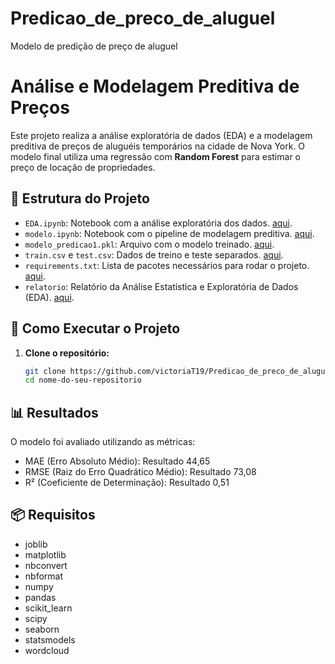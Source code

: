 # Predicao_de_preco_de_aluguel
Modelo de predição de preço de aluguel

# Análise e Modelagem Preditiva de Preços

Este projeto realiza a análise exploratória de dados (EDA) e a modelagem preditiva de preços de aluguéis temporários na cidade de Nova York. O modelo final utiliza uma regressão com **Random Forest** para estimar o preço de locação de propriedades.

## 📁 Estrutura do Projeto

- `EDA.ipynb`: Notebook com a análise exploratória dos dados. [aqui](https://github.com/victoriaT19/Predicao_de_preco_de_aluguel/blob/main/notebooks/EDA.ipynb).
- `modelo.ipynb`: Notebook com o pipeline de modelagem preditiva. [aqui](https://github.com/victoriaT19/Predicao_de_preco_de_aluguel/blob/main/notebooks/modelo.ipynb).
- `modelo_predicao1.pkl`: Arquivo com o modelo treinado. [aqui](https://github.com/victoriaT19/Predicao_de_preco_de_aluguel/tree/main/model).
- `train.csv` e `test.csv`: Dados de treino e teste separados. [aqui](https://github.com/victoriaT19/Predicao_de_preco_de_aluguel/tree/main/data).
- `requirements.txt`: Lista de pacotes necessários para rodar o projeto. [aqui](https://github.com/victoriaT19/Predicao_de_preco_de_aluguel/blob/main/requeriments.txt).
- `relatorio`: Relatório da Análise Estatística e Exploratória de Dados (EDA). [aqui](https://github.com/victoriaT19/Predicao_de_preco_de_aluguel/blob/main/docs/relatorio.pdf).

## 🚀 Como Executar o Projeto

1. **Clone o repositório:**

   ```bash
   git clone https://github.com/victoriaT19/Predicao_de_preco_de_aluguel.git
   cd nome-do-seu-repositorio

## 📊 Resultados

O modelo foi avaliado utilizando as métricas:

- MAE (Erro Absoluto Médio): Resultado 44,65
- RMSE (Raiz do Erro Quadrático Médio): Resultado 73,08
- R² (Coeficiente de Determinação): Resultado  0,51

## 📦 Requisitos

- joblib
- matplotlib
- nbconvert
- nbformat
- numpy
- pandas
- scikit_learn
- scipy
- seaborn
- statsmodels
- wordcloud

